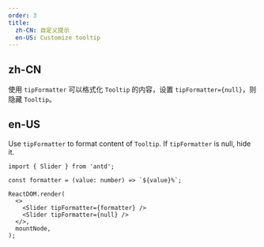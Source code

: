 ```yaml
---
order: 3
title:
  zh-CN: 自定义提示
  en-US: Customize tooltip
---
```


## zh-CN

使用 `tipFormatter` 可以格式化 `Tooltip` 的内容，设置 `tipFormatter={null}`，则隐藏 `Tooltip`。

## en-US

Use `tipFormatter` to format content of `Tooltip`. If `tipFormatter` is null, hide it.

```tsx
import { Slider } from 'antd';

const formatter = (value: number) => `${value}%`;

ReactDOM.render(
  <>
    <Slider tipFormatter={formatter} />
    <Slider tipFormatter={null} />
  </>,
  mountNode,
);
```
